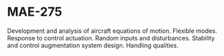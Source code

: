 # MAE-275

Development and analysis of aircraft equations of motion. Flexible modes. Response to control actuation. Random inputs and disturbances. Stability and control augmentation system design. Handling qualities.
